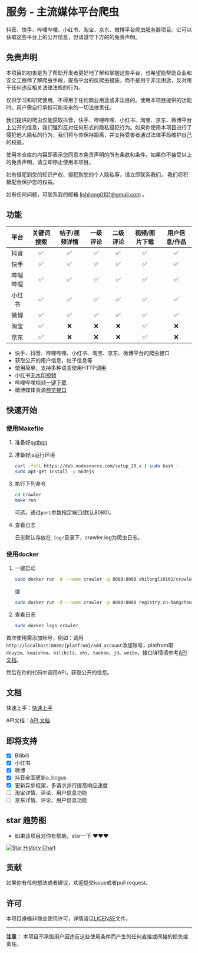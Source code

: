# 服务 - 主流媒体平台爬虫

抖音、快手、哔哩哔哩、小红书、淘宝、京东、微博平台爬虫服务器项目。它可以获取这些平台上的公开信息，但请遵守下方的的免责声明。

## 免责声明

本项目的初衷是为了帮助开发者更好地了解和掌握这些平台，也希望能帮助企业和安全工程师了解爬虫手段，提高平台的反爬虫措施，而不是用于非法用途，反对用于任何违反相关法律法规的行为。

仅供学习和研究使用，不得用于任何商业用途或非法目的。使用本项目提供的功能时，用户需自行承担可能带来的一切法律责任。

我们提供的爬虫仅能获取抖音，快手、哔哩哔哩、小红书、淘宝、京东、微博平台上公开的信息，我们强烈反对任何形式的隐私侵犯行为。如果你使用本项目进行了侵犯他人隐私的行为，我们将与你保持距离，并支持受害者通过法律手段维护自己的权益。

使用本仓库的内容即表示您同意本免责声明的所有条款和条件。如果你不接受以上的免责声明，请立即停止使用本项目。

如有侵犯到您的知识产权、侵犯到您的个人隐私等，请立即联系我们， 我们将积极配合保护您的权益。

如有任何问题，可联系我的邮箱 <lishilong0101@gmail.com> 。

## 功能

| 平台 | 关键词搜索 | 帖子/视频详情 | 一级评论 | 二级评论 | 视频/图片下载 | 用户信息/作品 |
|:---:|:---:|:---:|:---:|:---:|:---:|:---:|
| 抖音 | ✅ | ✅ | ✅ | ✅ | ✅ | ✅ |
| 快手 | ✅ | ✅ | ✅ | ✅ | ✅ | ✅ |
| 哔哩哔哩 | ✅ | ✅ | ✅ | ✅ | ✅ | ✅ |
| 小红书 | ✅ | ✅ | ✅ | ✅ | ✅ | ✅ |
| 微博 | ✅ | ✅ | ✅ | ✅ | ✅ | ✅ |
| 淘宝 | ✅ | ❌ | ❌ | ❌ | ✅ | ❌ |
| 京东 | ✅ | ❌ | ❌ | ❌ | ✅ | ❌ |

- 快手、抖音、哔哩哔哩、小红书、淘宝、京东、微博平台的爬虫接口
- 获取公开的用户信息，帖子信息等
- 使用简单，支持多种语言使用HTTP调用
- 小红书[无水印视频](docs/api/xhs/xhs.md#获取笔记详情)
- 哔哩哔哩视频[一键下载](docs/api/bilibili/bilibili.md#bilibili视频下载)
- 微博媒体资源[预览接口](docs/api/weibo/weibo.md#微博媒体预览)

## 快速开始

### 使用Makefile

1. 准备好[python](https://www.python.org/)

2. 准备好js运行环境

    ```bash
    curl -fsSL https://deb.nodesource.com/setup_20.x | sudo bash -
    sudo apt-get install -y nodejs
    ```

3. 执行下列命令

    ```bash
    cd Crawler
    make run
    ```

    可选，通过`port`参数指定端口(默认8080)。

4. 查看日志

   日志默认存放在`.log/`目录下，crawler.log为爬虫日志。

### 使用docker

1. 一键启动

    ```bash
    sudo docker run -d --name crawler -p 8080:8080 shilongli0101/crawler:latest
    ```

    或

    ```bash
    sudo docker run -d --name crawler -p 8080:8080 registry.cn-hangzhou.aliyuncs.com/shilongli0101/crawler:latest   # 国内镜像源
    ```

2. 查看日志

    ```bash
    sudo docker logs crawler
    ```

首次使用需添加账号，例如：调用`http://localhost:8080/{platfrom}/add_account`添加账号，platfrom取`douyin`、`kuaishou`、`bilibili`、`xhs`、`taobao`、`jd`、`weibo`，接口详情请参考[API 文档](docs/doc.md)。

然后在你的代码中调用API，获取公开的信息。

## 文档

快速上手：[快速上手](https://github.com/ShilongLee/Crawler/wiki/%E5%BF%AB%E9%80%9F%E4%B8%8A%E6%89%8B)

API文档：[API 文档](docs/doc.md)

## 即将支持

- [x] Bilibili
- [x] 小红书
- [x] 微博
- [x] 抖音全面更新a_bogus
- [x] 更新异步框架，多请求并行提高响应速度
- [ ] 淘宝详情、评论、用户信息功能
- [ ] 京东详情、评论、用户信息功能

## star 趋势图

- 如果该项目对你有帮助，star一下 ❤️❤️❤️

[![Star History Chart](https://api.star-history.com/svg?repos=ShilongLee/Crawler&type=Date)](https://star-history.com/#ShilongLee/Crawler&Date)

## 贡献

如果你有任何想法或者建议，欢迎提交issue或者pull request。

## 许可

本项目遵循非商业使用许可，详情请见[LICENSE](LICENSE)文件。

---

**注意：** 本项目不承担用户因违反这些使用条件而产生的任何直接或间接的损失或责任。
